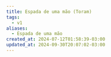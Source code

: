 ```yaml
---
title: Espada de uma mão (Toram)
tags:
  - v1
aliases:
  - Espada de uma mão
created_at: 2024-07-12T01:58:39-03:00
updated_at: 2024-09-30T20:07:02-03:00
---
```


